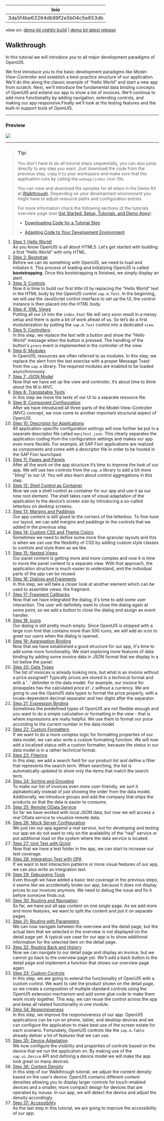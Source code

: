 <!-- loio3da5f4be63264db99f2e5b04c5e853db -->

| loio |
| -----|
| 3da5f4be63264db99f2e5b04c5e853db |

<div id="loio">

view on: [demo kit nightly build](https://openui5nightly.hana.ondemand.com/topic/3da5f4be63264db99f2e5b04c5e853db) | [demo kit latest release](https://sdk.openui5.org/topic/3da5f4be63264db99f2e5b04c5e853db)</div>

## Walkthrough

In this tutorial we will introduce you to all major development paradigms of OpenUI5.

We first introduce you to the basic development paradigms like *Model-View-Controller* and establish a best-practice structure of our application. We'll do this along the classic example of “Hello World” and start a new app from scratch. Next, we'll introduce the fundamental data binding concepts of OpenUI5 and extend our app to show a list of invoices. We'll continue to add more functionality by adding navigation, extending controls, and making our app responsive.Finally we'll look at the testing features and the built-in support tools of OpenUI5.

***

### Preview

 ![](images/loio62a5405e63324cb4928e587f518ae13f_HiRes.png) 

***

> ### Tip:  
> You don't have to do all tutorial steps sequentially, you can also jump directly to any step you want. Just download the code from the previous step, copy it to your workspace and make sure that the application runs by calling the `webapp/index.html` file.
> 
> You can view and download the samples for all steps in the Demo Kit at [Walkthrough](https://sdk.openui5.org/explored.html#/entity/sap.m.tutorial.walkthrough/samples). Depending on your development environment you might have to adjust resource paths and configuration entries.
> 
> For more information check the following sections of the tutorials overview page \(see [Get Started: Setup, Tutorials, and Demo Apps](Get_Started_Setup_Tutorials_and_Demo_Apps_8b49fc1.md)\):
> 
> -   [Downloading Code for a Tutorial Step](Get_Started_Setup_Tutorials_and_Demo_Apps_8b49fc1.md#loio8b49fc198bf04b2d9800fc37fecbb218__tutorials_download)
> 
> -   [Adapting Code to Your Development Environment](Get_Started_Setup_Tutorials_and_Demo_Apps_8b49fc1.md#loio8b49fc198bf04b2d9800fc37fecbb218__tutorials_adaptation)

1.  [Step 1: Hello World!](Step_1_Hello_World_2680aa9.md "As you know OpenUI5 is all about HTML5. Let’s get started with building a first “Hello
		World” with only HTML.")  
As you know OpenUI5 is all about HTML5. Let’s get started with building a first “Hello World” with only HTML.
2.  [Step 2: Bootstrap](Step_2_Bootstrap_fe12df2.md "Before we can do something with OpenUI5, we need to load and initialize it.
		This process of loading and initializing OpenUI5 is called
			bootstrapping. Once this bootstrapping is finished, we simply display an alert.")  
Before we can do something with OpenUI5, we need to load and initialize it. This process of loading and initializing OpenUI5 is called **bootstrapping**. Once this bootstrapping is finished, we simply display an alert.
3.  [Step 3: Controls](Step_3_Controls_ddbceec.md "Now it is time to build our first little UI by replacing the “Hello World” text in
		the HTML body by the OpenUI5
		control sap.m.Text. In the beginning, we will use the JavaScript control
		interface to set up the UI, the control instance is then placed into the HTML body. ")  
Now it is time to build our first little UI by replacing the “Hello World” text in the HTML body by the OpenUI5 control `sap.m.Text`. In the beginning, we will use the JavaScript control interface to set up the UI, the control instance is then placed into the HTML body.
4.  [Step 4: XML Views](Step_4_XML_Views_1409791.md "Putting all our UI into the index.html file will very soon result in a
		messy setup and there is quite a bit of work ahead of us. So let’s do a first modularization
		by putting the sap.m.Text control into a dedicated
		view.")  
Putting all our UI into the `index.html` file will very soon result in a messy setup and there is quite a bit of work ahead of us. So let’s do a first modularization by putting the `sap.m.Text` control into a dedicated `view`.
5.  [Step 5: Controllers](Step_5_Controllers_50579dd.md "In this step, we replace the text with a button and show the “Hello World” message
		when the button is pressed. The handling of the button's press event is
		implemented in the controller of the view.")  
In this step, we replace the text with a button and show the “Hello World” message when the button is pressed. The handling of the button's `press` event is implemented in the controller of the view.
6.  [Step 6: Modules](Step_6_Modules_f665d0d.md "In OpenUI5, resources are
		often referred to as modules. In this step, we replace the alert from the last exercise with
		a proper Message Toast from the sap.m library. The required modules are
		enabled to be loaded asynchronously.")  
In OpenUI5, resources are often referred to as modules. In this step, we replace the alert from the last exercise with a proper Message Toast from the `sap.m` library. The required modules are enabled to be loaded asynchronously.
7.  [Step 7: JSON Model](Step_7_JSON_Model_70ef981.md "Now that we have set up the view and controller, it’s about time to think about the M
		in MVC.")  
Now that we have set up the view and controller, it’s about time to think about the M in MVC.
8.  [Step 8: Translatable Texts](Step_8_Translatable_Texts_df86bfb.md "In this step we move the texts of our UI to a separate resource file.")  
In this step we move the texts of our UI to a separate resource file.
9.  [Step 9: Component Configuration](Step_9_Component_Configuration_4cfa608.md "After we have introduced all three parts of the Model-View-Controller (MVC) concept,
		we now come to another important structural aspect of OpenUI5. ")  
After we have introduced all three parts of the Model-View-Controller \(MVC\) concept, we now come to another important structural aspect of OpenUI5.
10. [Step 10: Descriptor for Applications](Step_10_Descriptor_for_Applications_8f93bf2.md "All application-specific configuration settings will now further be put in a separate descriptor file called
			manifest.json. This clearly separates the application coding from the configuration settings and makes our app even more
		flexible. For example, all SAP Fiori applications are realized as components and come
		with a descriptor file in order to be hosted in the SAP Fiori launchpad.")  
All application-specific configuration settings will now further be put in a separate descriptor file called `manifest.json`. This clearly separates the application coding from the configuration settings and makes our app even more flexible. For example, all SAP Fiori applications are realized as components and come with a descriptor file in order to be hosted in the SAP Fiori launchpad.
11. [Step 11: Pages and Panels](Step_11_Pages_and_Panels_3b9d9f8.md "After all the work on the app structure it’s time to improve the look of our app. We
		will use two controls from the sap.m library to add a bit more &quot;bling&quot; to
		our UI. You will also learn about control aggregations in this step.")  
After all the work on the app structure it’s time to improve the look of our app. We will use two controls from the `sap.m` library to add a bit more "bling" to our UI. You will also learn about control aggregations in this step.
12. [Step 12: Shell Control as Container](Step_12_Shell_Control_as_Container_4df1d91.md "Now we use a shell control as container for our app and use it as our new root
		element. The shell takes care of visual adaptation of the application to the device’s screen
		size by introducing a so-called letterbox on desktop screens.")  
Now we use a shell control as container for our app and use it as our new root element. The shell takes care of visual adaptation of the application to the device’s screen size by introducing a so-called letterbox on desktop screens.
13. [Step 13: Margins and Paddings](Step_13_Margins_and_Paddings_17b87fb.md "Our app content is still glued to the corners of the letterbox. To fine-tune our layout,
		we can add margins and paddings to the controls that we added in the previous step. ")  
Our app content is still glued to the corners of the letterbox. To fine-tune our layout, we can add margins and paddings to the controls that we added in the previous step.
14. [Step 14: Custom CSS and Theme Colors](Step_14_Custom_CSS_and_Theme_Colors_723f4b2.md "Sometimes we need to define some more fine-granular layouts and this is when we can use
		the flexibility of CSS by adding custom style classes to controls and style them as we like. ")  
Sometimes we need to define some more fine-granular layouts and this is when we can use the flexibility of CSS by adding custom style classes to controls and style them as we like.
15. [Step 15: Nested Views](Step_15_Nested_Views_df8c9c3.md "Our panel content is getting more and more complex and now it is time to move the panel content to a separate view. With that approach,
      the application structure is much easier to understand, and the individual parts of the app can be reused.")  
Our panel content is getting more and more complex and now it is time to move the panel content to a separate view. With that approach, the application structure is much easier to understand, and the individual parts of the app can be reused.
16. [Step 16: Dialogs and Fragments](Step_16_Dialogs_and_Fragments_4da7298.md "In this step, we will take a closer look at another element which can be used to
		assemble views: the fragment. ")  
In this step, we will take a closer look at another element which can be used to assemble views: the fragment.
17. [Step 17: Fragment Callbacks](Step_17_Fragment_Callbacks_354f98e.md "Now that we have integrated the dialog, it's time to add some user interaction. The user
		will definitely want to close the dialog again at some point, so we add a button to close
		the dialog and assign an event handler.")  
Now that we have integrated the dialog, it's time to add some user interaction. The user will definitely want to close the dialog again at some point, so we add a button to close the dialog and assign an event handler.
18. [Step 18: Icons](Step_18_Icons_776f735.md "Our dialog is still pretty much empty. Since OpenUI5 is shipped with a large
		icon font that contains more than 500 icons, we will add an icon to greet our users when the
		dialog is opened.")  
Our dialog is still pretty much empty. Since OpenUI5 is shipped with a large icon font that contains more than 500 icons, we will add an icon to greet our users when the dialog is opened.
19. [Step 19: Aggregation Binding](Step_19_Aggregation_Binding_bf71375.md "Now that we have established a good structure for our app, it's time to add some more
		functionality. We start exploring more features of data binding by adding some invoice data
		in JSON format that we display in a list below the panel.")  
Now that we have established a good structure for our app, it's time to add some more functionality. We start exploring more features of data binding by adding some invoice data in JSON format that we display in a list below the panel.
20. [Step 20: Data Types](Step_20_Data_Types_dfe0465.md "The list of invoices is already looking nice, but what is an invoice without a price
		assigned? Typically prices are stored in a technical format and with a '.'
		delimiter in the data model. For example, our invoice for pineapples has the calculated
		price 87.2 without a currency. We are going to use the OpenUI5 data types to format the
		price properly, with a locale-dependent decimal separator and two digits after the
		separator.")  
The list of invoices is already looking nice, but what is an invoice without a price assigned? Typically prices are stored in a technical format and with a '`.`' delimiter in the data model. For example, our invoice for pineapples has the calculated price `87.2` without a currency. We are going to use the OpenUI5 data types to format the price properly, with a locale-dependent decimal separator and two digits after the separator.
21. [Step 21: Expression Binding](Step_21_Expression_Binding_c98d573.md "Sometimes the predefined types of OpenUI5 are not flexible enough
		and you want to do a simple calculation or formatting in the view - that is where
		expressions are really helpful. We use them to format our price according to the current
		number in the data model.")  
Sometimes the predefined types of OpenUI5 are not flexible enough and you want to do a simple calculation or formatting in the view - that is where expressions are really helpful. We use them to format our price according to the current number in the data model.
22. [Step 22: Custom Formatters](Step_22_Custom_Formatters_0f8626e.md "If we want to do a more complex logic for formatting properties of our data model, we
		can also write a custom formatting function. We will now add a localized status with a
		custom formatter, because the status in our data model is in a rather technical
		format.")  
If we want to do a more complex logic for formatting properties of our data model, we can also write a custom formatting function. We will now add a localized status with a custom formatter, because the status in our data model is in a rather technical format.
23. [Step 23: Filtering](Step_23_Filtering_5295470.md "In this step, we add a search field for our product list and define a filter that
		represents the search term. When searching, the list is automatically updated to show only
		the items that match the search term.")  
In this step, we add a search field for our product list and define a filter that represents the search term. When searching, the list is automatically updated to show only the items that match the search term.
24. [Step 24: Sorting and Grouping](Step_24_Sorting_and_Grouping_c4b2a32.md "To make our list of invoices even more user-friendly, we sort it alphabetically instead
		of just showing the order from the data model. Additionally, we introduce groups and add the
		company that ships the products so that the data is easier to consume.")  
To make our list of invoices even more user-friendly, we sort it alphabetically instead of just showing the order from the data model. Additionally, we introduce groups and add the company that ships the products so that the data is easier to consume.
25. [Step 25: Remote OData Service](Step_25_Remote_OData_Service_4406244.md "So far we have worked with local JSON data, but now we will access a real OData service to visualize remote data.")  
So far we have worked with local JSON data, but now we will access a real OData service to visualize remote data.
26. [Step 26: Mock Server Configuration](Step_26_Mock_Server_Configuration_bae9d90.md "We just ran our app against a real service, but for developing and testing our app we do
		not want to rely on the availability of the “real” service or put additional load on the
		system where the data service is located.")  
We just ran our app against a real service, but for developing and testing our app we do not want to rely on the availability of the “real” service or put additional load on the system where the data service is located.
27. [Step 27: Unit Test with QUnit](Step_27_Unit_Test_with_QUnit_e1ce1de.md "Now that we have a test folder in the app, we can start to increase our test
		coverage. ")  
Now that we have a test folder in the app, we can start to increase our test coverage.
28. [Step 28: Integration Test with OPA](Step_28_Integration_Test_with_OPA_9bf4dce.md "If we want to test interaction patterns or more visual features of our app, we can also
		write an integration test. ")  
If we want to test interaction patterns or more visual features of our app, we can also write an integration test.
29. [Step 29: Debugging Tools](Step_29_Debugging_Tools_1ff250c.md "Even though we have added a basic test coverage in the previous steps, it seems like
		we accidentally broke our app, because it does not display prices to our invoices anymore.
		We need to debug the issue and fix it before someone finds out.")  
Even though we have added a basic test coverage in the previous steps, it seems like we accidentally broke our app, because it does not display prices to our invoices anymore. We need to debug the issue and fix it before someone finds out.
30. [Step 30: Routing and Navigation](Step_30_Routing_and_Navigation_e5200ee.md "So far, we have put all app content on one single page. As we add more and more features, we want to split the content and put it on separate pages.")  
So far, we have put all app content on one single page. As we add more and more features, we want to split the content and put it on separate pages.
31. [Step 31: Routing with Parameters](Step_31_Routing_with_Parameters_2366345.md "We can now navigate between the overview and the detail page, but the actual item that
		we selected in the overview is not displayed on the detail page yet. A typical use case for
		our app is to show additional information for the selected item on the detail page. ")  
We can now navigate between the overview and the detail page, but the actual item that we selected in the overview is not displayed on the detail page yet. A typical use case for our app is to show additional information for the selected item on the detail page.
32. [Step 32: Routing Back and History](Step_32_Routing_Back_and_History_8ef57cf.md "Now we can navigate to our detail page and display an invoice, but we cannot go back to
		the overview page yet. We'll add a back button to the detail page and implement a function
		that shows our overview page again.")  
Now we can navigate to our detail page and display an invoice, but we cannot go back to the overview page yet. We'll add a back button to the detail page and implement a function that shows our overview page again.
33. [Step 33: Custom Controls](Step_33_Custom_Controls_d12d2ee.md "In this step, we are going to extend the functionality of OpenUI5 with a custom control.
		We want to rate the product shown on the detail page, so we create a composition of multiple
		standard controls using the OpenUI5 extension mechanism and add some glue code to make them
		work nicely together. This way, we can reuse the control across the app and keep all related
		functionality in one module.")  
In this step, we are going to extend the functionality of OpenUI5 with a custom control. We want to rate the product shown on the detail page, so we create a composition of multiple standard controls using the OpenUI5 extension mechanism and add some glue code to make them work nicely together. This way, we can reuse the control across the app and keep all related functionality in one module.
34. [Step 34: Responsiveness](Step_34_Responsiveness_a96e18b.md "In this step, we improve the responsiveness of our app. OpenUI5 applications can be run
		on  phone, tablet, and desktop devices and we can configure the application to make best use
		of the screen estate for each scenario. Fortunately, OpenUI5 controls like the
			sap.m.Table already deliver a lot of features that we can
		use.")  
In this step, we improve the responsiveness of our app. OpenUI5 applications can be run on phone, tablet, and desktop devices and we can configure the application to make best use of the screen estate for each scenario. Fortunately, OpenUI5 controls like the `sap.m.Table` already deliver a lot of features that we can use.
35. [Step 35: Device Adaptation](Step_35_Device_Adaptation_d63a15e.md "We now configure the visibility and properties of controls based on the device that we
		run the application on. By making use of the sap.ui.Device API and defining
		a device model we will make the app look great on many devices.")  
We now configure the visibility and properties of controls based on the device that we run the application on. By making use of the `sap.ui.Device` API and defining a device model we will make the app look great on many devices.
36. [Step 36: Content Density](Step_36_Content_Density_d935dbf.md "In this step of our Walkthrough tutorial, we adjust the content density based on the user’s device. OpenUI5 contains different content densities allowing you to display larger
		controls for touch-enabled devices and a smaller, more compact design for devices that are operated by mouse. In our app, we will detect the
		device and adjust the density accordingly.")  
In this step of our Walkthrough tutorial, we adjust the content density based on the user’s device. OpenUI5 contains different content densities allowing you to display larger controls for touch-enabled devices and a smaller, more compact design for devices that are operated by mouse. In our app, we will detect the device and adjust the density accordingly.
37. [Step 37: Accessibility](Step_37_Accessibility_ff7cab1.md "As the last step in this tutorial, we are going to improve the accessibility of our app.")  
As the last step in this tutorial, we are going to improve the accessibility of our app.

